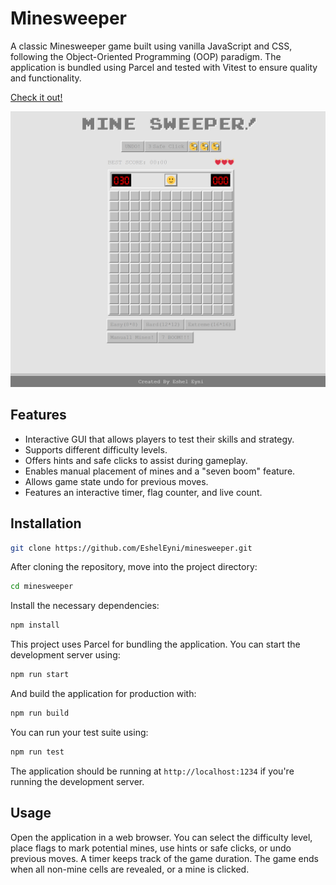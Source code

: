 # Minesweeper

A classic Minesweeper game built using vanilla JavaScript and CSS, following the Object-Oriented Programming (OOP) paradigm. The application is bundled using Parcel and tested with Vitest to ensure quality and functionality.

[Check it out!](https://mine-sweeper-esheleyni.netlify.app/)

![Minesweeper Screenshot](./images/screen-shot.png)

## Features

- Interactive GUI that allows players to test their skills and strategy.
- Supports different difficulty levels.
- Offers hints and safe clicks to assist during gameplay.
- Enables manual placement of mines and a "seven boom" feature.
- Allows game state undo for previous moves.
- Features an interactive timer, flag counter, and live count.

## Installation

```bash
git clone https://github.com/EshelEyni/minesweeper.git
```

After cloning the repository, move into the project directory:

```bash
cd minesweeper
```

Install the necessary dependencies:

```bash
npm install
```

This project uses Parcel for bundling the application. You can start the development server using:

```bash
npm run start
```

And build the application for production with:

```bash
npm run build
```

You can run your test suite using:

```bash
npm run test
```

The application should be running at `http://localhost:1234` if you're running the development server.

## Usage

Open the application in a web browser. You can select the difficulty level, place flags to mark potential mines, use hints or safe clicks, or undo previous moves. A timer keeps track of the game duration. The game ends when all non-mine cells are revealed, or a mine is clicked.
